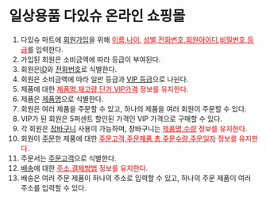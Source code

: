 # 일상용품 다있슈 온라인 쇼핑몰

1. 다있슈 마트에 <u>회원가입</u>을 위해 <span style="color:red"><u>이름,</u><u>나이,</u> <u>성별,</u><u>전화번호,</u><u>회원아이디,</u><u>비밀번호,</u><u>등급</u></span>를 입력한다.
2. 가입된 회원은 소비금액에 따라 등급이 부여된다.
3. 회원은<u>ID</u>와 <u>전화번호</u>로 식별한다.
4. 회원은 소비금액에 따라 일반 등급과 <u>VIP 등급</u>으로 나뉜다.
5. 제품에 대한 <span style="color:red"><u>제품명,</u><u>재고량,</u><u>단가,</u><u>VIP가격</u></sapn> 정보를 유지한다.
6. 제품은 <u>제품명</u>으로 식별한다.
7. 회원은 여러 제품을 주문할 수 있고, 하나의 제품을 여러 회원이 주문할 수 있다.
8. VIP가 된 회원은 5퍼센트 할인된 가격인 VIP 가격으로 구매할 수 있다.
9. 각 회원은 <u>장바구니</u> 사용이 가능하며, 장바구니는 <span style="color:red"><u>제품명,</u><u>수량</u> 정보를 유지한다.
10. 회원이 <u>주문</u>한 제품에 대한 <span style="color:red"><u>주문고객,</u><u>주문제품,</u><u>총 주문수량,</u><u>주문일자</u></sapn> 정보를 유지한다.
11. 주문서는 <u>주문고객</u>으로 식별한다.
12. <u>배송</u>에 대한 <span style="color:red"><u>주소,</u><u>결제방법</u> 정보를 유지한다.
13. 배송은 여러 주문 제품이 하나의 주소로 입력할 수 있고, 하나의 주문 제품이 여러 주소를 입력할 수 있다.
